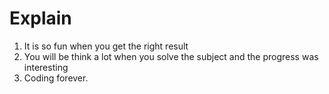 # Explain

1. It is so fun when you get the right result
2. You will be think a lot when you solve the subject and the progress was interesting
3. Coding forever.